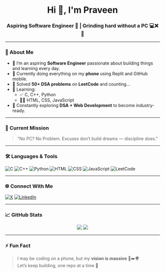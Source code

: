 <h1 align="center">Hi 👋, I'm Praveen</h1>
<h3 align="center">Aspiring Software Engineer 🚀 | Grinding hard without a PC 💻❌📱</h3>

---

### 🧠 About Me
- 💪 I’m an aspiring **Software Engineer** passionate about building things and learning every day.
- 📱 Currently doing everything on my **phone** using Replit and GitHub mobile.
- 🧩 Solved **50+ DSA problems** on **LeetCode** and counting...
- 🧠 Learning:
  - ✅ C, C++, Python
  - 🧑‍🎨 HTML, CSS, JavaScript
- 🔄 Constantly exploring **DSA + Web Development** to become industry-ready.

---

### 🚀 Current Mission
> "No PC? No Problem. Excuses don’t build dreams — discipline does."

---

### 🛠️ Languages & Tools
![C](https://img.shields.io/badge/C-blue?logo=c&logoColor=white)
![C++](https://img.shields.io/badge/C++-00599C?logo=c%2B%2B&logoColor=white)
![Python](https://img.shields.io/badge/Python-3776AB?logo=python&logoColor=white)
![HTML](https://img.shields.io/badge/HTML-E34F26?logo=html5&logoColor=white)
![CSS](https://img.shields.io/badge/CSS-1572B6?logo=css3&logoColor=white)
![JavaScript](https://img.shields.io/badge/JavaScript-F7DF1E?logo=javascript&logoColor=black)
![LeetCode](https://img.shields.io/badge/LeetCode-FFA116?logo=LeetCode&logoColor=black)

---

### 🌐 Connect With Me

[![X](https://img.shields.io/badge/X-%231DA1F2.svg?logo=Twitter&logoColor=white)](https://x.com/Praveenp_twt)
[![LinkedIn](https://img.shields.io/badge/LinkedIn-%230077B5.svg?logo=linkedin&logoColor=white)](https://linkedin.com/in/praveen-pradhan)

---

### 📈 GitHub Stats
<p align="center">
  <img src="https://github-readme-stats.vercel.app/api?username=Praveen-Prad&show_icons=true&theme=github_dark" />
  <img src="https://github-readme-streak-stats.herokuapp.com/?user=Praveen-Prad&theme=github-dark" />
</p>

---

### ⚡ Fun Fact
> I may be coding on a phone, but my **vision is massive** 📱➡️🌍  
Let’s keep building, one repo at a time 🚀

